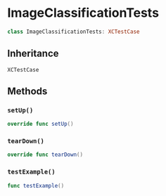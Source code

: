 # ImageClassificationTests

``` swift
class ImageClassificationTests: XCTestCase
```

## Inheritance

`XCTestCase`

## Methods

### `setUp()`

``` swift
override func setUp()
```

### `tearDown()`

``` swift
override func tearDown()
```

### `testExample()`

``` swift
func testExample()
```
